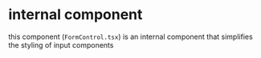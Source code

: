 # internal component

this component (`FormControl.tsx`) is an internal component that simplifies the styling of input components
